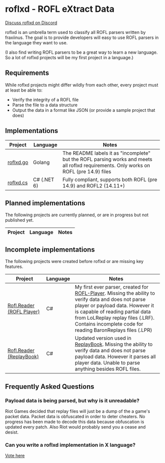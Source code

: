 # roflxd - ROFL eXtract Data

[Discuss roflxd on Discord](https://discord.com/invite/c33Rc5J)

roflxd is an umbrella term used to classify all ROFL parsers written by fraxiinus. The goal is to provide developers will easy to use ROFL parsers in the language they want to use.

(I also find writing ROFL parsers to be a great way to learn a new language. So a lot of roflxd projects will be my first project in a language.)

## Requirements

While roflxd projects might differ wildly from each other, every project must at least be able to:

* Verify the integrity of a ROFL file
* Parse the file to a data structure
* Output the data in a format like JSON (or provide a sample project that does)

## Implementations

| Project                                             | Language    | Notes                                                                                              |
| --------------------------------------------------- | ----------- | -------------------------------------------------------------------------------------------------- |
| [roflxd.go](https://github.com/fraxiinus/roflxd.go) | Golang      | The README labels it as "incomplete" but the ROFL parsing works and meets all roflxd requirements. Only works on ROFL (pre 14.9) files |
| [roflxd.cs](https://github.com/fraxiinus/roflxd.cs) | C# (.NET 6) | Fully compliant, supports both ROFL (pre 14.9) and ROFL2 (14.11+) |

## Planned implementations

The following projects are currently planned, or are in progress but not published yet.

| Project   | Language | Notes                                                                     |
| --------- | -------- | ------------------------------------------------------------------------- |

## Incomplete implementations

The following projects were created before roflxd or are missing key features.

| Project                                                                                       | Language | Notes                                                                                                                                                                                                                                                                                                                     |
| --------------------------------------------------------------------------------------------- | -------- | ------------------------------------------------------------------------------------------------------------------------------------------------------------------------------------------------------------------------------------------------------------------------------------------------------------------------- |
| [Rofl.Reader (ROFL Player)](https://github.com/fraxiinus/ROFL-Player/tree/master/Rofl.Reader) | C#       | My first ever parser, created for [ROFL-Player](https://github.com/fraxiinus/ROFL-Player). Missing the ability to verify data and does not parse player or payload data. However it is capable of reading partial data from LoLReplay replay files (.LRF). Contains incomplete code for reading BaronReplays files (.LPR) |
| [Rofl.Reader (ReplayBook)](https://github.com/fraxiinus/ReplayBook/tree/master/src/Reader)   | C#       | Updated version used in [ReplayBook](https://github.com/fraxiinus/ReplayBook). Missing the ability to verify data and does not parse payload data. However it parses all player data. Unable to parse anything besides ROFL files.                                                                                        |

## Frequently Asked Questions

### Payload data is being parsed, but why is it unreadable?

Riot Games decided that replay files will just be a dump of the a game's packet data. Packet data is obfuscated in order to deter cheaters. No progress has been made to decode this data because obfuscation is updated every patch. Also Riot would probably send you a cease and desist.

### Can you write a roflxd implementation in X language?

[Vote here](https://github.com/fraxiinus/roflxd/discussions/1)
